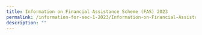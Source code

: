 ```yaml
---
title: Information on Financial Assistance Scheme (FAS) 2023
permalink: /information-for-sec-1-2023/Information-on-Financial-Assistance-Scheme-FAS-2023/
description: ""
---
```


